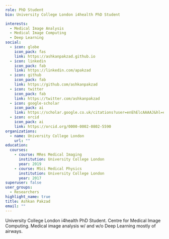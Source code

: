 ```yaml
---
role: PhD Student
bio: University College London i4health PhD Student

interests:
  - Medical Image Analysis
  - Medical Image Computing
  - Deep Learning
social:
  - icon: globe
    icon_pack: fas
    link: https://ashkanpakzad.github.io
  - icon: linkedin
    icon_pack: fab
    link: https://linkedin.com/apakzad
  - icon: github
    icon_pack: fab
    link: https://github.com/ashkanpakzad
  - icon: twitter
    icon_pack: fab
    link: https://twitter.com/ashkanpakzad
  - icon: google-scholar
    icon_pack: ai
    link: https://scholar.google.co.uk/citations?user=enEhElcAAAAJ&hl=en&oi=ao
  - icon: orcid
    icon_pack: ai
    link: https://orcid.org/0000-0002-0802-5590
organizations:
  - name: University College London
    url: ""
education:
  courses:
    - course: MRes Medical Imaging
      institution: University College London
      year: 2019
    - course: MSci Medical Physics
      institution: University College London
      year: 2017
superuser: false
user_groups:
  - Researchers
highlight_name: true
title: Ashkan Pakzad
email: ""
---
```


University College London i4health PhD Student. Centre for Medical Image Computing. Medical image analysis w/ and w/o Deep Learning mostly of airways.
